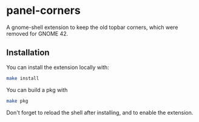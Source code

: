 # panel-corners

A gnome-shell extension to keep the old topbar corners, which were removed for
GNOME 42.

## Installation

You can install the extension locally with:

```sh
make install
```

You can build a pkg with

```sh
make pkg
```

Don't forget to reload the shell after installing, and to enable the extension.
